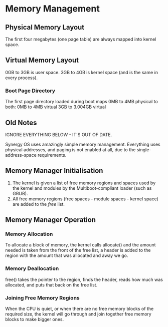 # Memory Management

## Physical Memory Layout

The first four megabytes (one page table) are always mapped into kernel space. 

## Virtual Memory Layout

0GB to 3GB is user space.
3GB to 4GB is kernel space (and is the same in every process).

### Boot Page Directory

The first page directory loaded during boot maps 0MB to 4MB physical to both:
	0MB to 4MB virtual
	3GB to 3.004GB virtual




## Old Notes

IGNORE EVERYTHING BELOW - IT'S OUT OF DATE.

Synergy OS uses amazingly simple memory management. Everything uses physical 
addresses, and paging is not enabled at all, due to the single-address-space 
requirements.

## Memory Manager Initialisation

1.	The kernel is given a list of free memory regions and spaces used by the 
	kernel and modules by the Multiboot-compliant loader (such as GRUB).
2.	All free memory regions (free spaces - module spaces - kernel space) are
	added to the *free* list.

## Memory Manager Operation

### Memory Allocation

To allocate a block of memory, the kernel calls allocate() and the amount needed
is taken from the front of the free list, a header is added to the region with
the amount that was allocated and away we go.

### Memory Deallocation

free() takes the pointer to the region, finds the header, reads how much was 
allocated, and puts that back on the free list.

### Joining Free Memory Regions

When the CPU is quiet, or when there are no free memory blocks of the required 
size, the kernel will go through and join together free memory blocks to make
bigger ones.

